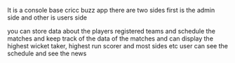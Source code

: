 It is a console base cricc buzz app there are two sides first is the admin side and  other is users side 

you can store data about the players registered teams and schedule the matches and keep track of the data of the matches and can display the highest wicket taker, highest run scorer and most sides etc
user can see the schedule and see the news 
